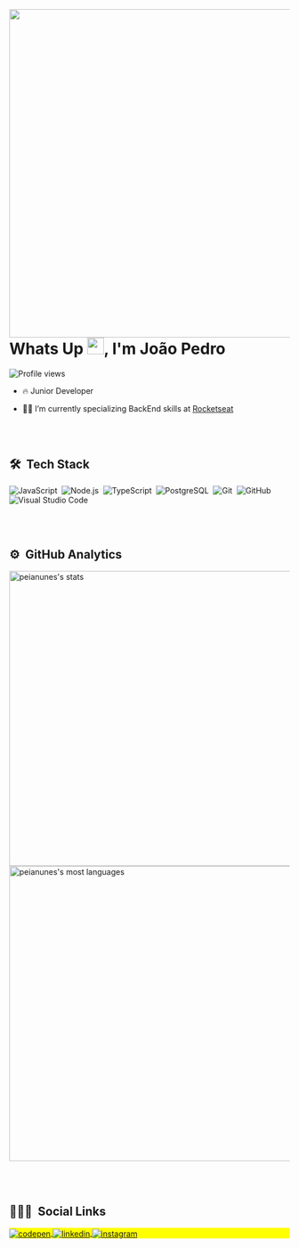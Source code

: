 
<img align="right" height="590em" src="https://raw.githubusercontent.com/gist/peianunes/fde91efe92fa40df2bda002354f6bd38/raw/1de3b0cc712dba289d1009d41b19b4e5c8dc6135/githubCard.svg"/>
<h1 align="left">Whats Up <img src="https://raw.githubusercontent.com/kaueMarques/kaueMarques/master/hi.gif" width="30px">, I'm João Pedro </h1>
<p align="left"> <img src="https://komarev.com/ghpvc/?username=peianunes&color=yellow" alt="Profile views" /> </p>

- 🔥 Junior Developer  

- 👨‍💻 I’m currently specializing BackEnd skills  at [Rocketseat](https://github.com/Rocketseat)


<br><br>

## 🛠 &nbsp;Tech Stack

![JavaScript](https://img.shields.io/badge/-JavaScript-05122A?style=flat&logo=javascript)&nbsp;
![Node.js](https://img.shields.io/badge/-Node.js-05122A?style=flat&logo=node.js)&nbsp;
![TypeScript](https://img.shields.io/badge/types-Flow%20%7C%20TypeScript-blue)&nbsp;
![PostgreSQL](https://img.shields.io/badge/-PostgreSQL-05122A?style=flat&logo=postgresql)&nbsp;
![Git](https://img.shields.io/badge/-Git-05122A?style=flat&logo=git)&nbsp;
![GitHub](https://img.shields.io/badge/-GitHub-05122A?style=flat&logo=github)&nbsp;
![Visual Studio Code](https://img.shields.io/badge/-Visual%20Studio%20Code-05122A?style=flat&logo=visual-studio-code&logoColor=007ACC)&nbsp;

<br><br>

## ⚙️ &nbsp;GitHub Analytics

<p align="left">
<img width="530em" src="https://github-readme-stats.vercel.app/api?username=peianunes&show_icons=true&theme=vision-friendly-dark" alt="peianunes's stats"/>
<img width="530em" src="https://github-readme-stats.vercel.app/api/top-langs/?username=peianunes&layout=compact&theme=vision-friendly-dark" alt="peianunes's most languages"/>
</p>

<br><br>

## 👨🏽‍🦲 &nbsp;Social Links

<p align="left" style="background:yellow">
<a href="https://codepen.io/peianunes" target="_blank">
  <img align="center" src="https://img.shields.io/badge/-JoaoPedro-05122A?style=flat&logo=codepen" alt="codepen"/>
</a>
<a href="https://linkedin.com/in/joao-pedro-de-souza-nunes-5b7335224" target="_blank">
  <img align="center" src="https://img.shields.io/badge/-JoaoPedro-05122A?style=flat&logo=linkedin" alt="linkedin"/>
</a>
<a href="https://instagram.com/peianunes" target="_blank">
 <img align="center" src="https://img.shields.io/badge/-JoaoPedro-05122A?style=flat&logo=instagram" alt="instagram"/>
</a>
</p>
<!--
<img width="500em" src="https://github-readme-twitter-gazf.vercel.app/api?id=Pedronu87054985&layout=wide&show_reply=off&show_retweet=off" />

**peianunes/peianunes** is a ✨ _special_ ✨ repository because its `README.md` (this file) appears on your GitHub profile.

Here are some ideas to get you started:

- 🔭 I’m currently working on ...
- 🌱 I’m currently learning ...
- 👯 I’m looking to collaborate on ...
- 🤔 I’m looking for help with ...
- 💬 Ask me about ...
- 📫 How to reach me: ...
- 😄 Pronouns: ...
- ⚡ Fun fact: ...
-->
